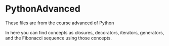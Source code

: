 # PythonAdvanced
These files are from the course advanced of Python


In here you can find concepts as closures, decorators, iterators, generators, and the Fibonacci sequence using those concepts.
